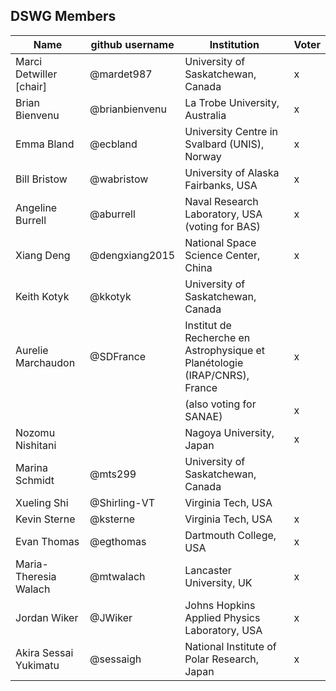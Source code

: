 ## DSWG Members

| Name                    | github username | Institution                                                                | Voter |
|-------------------------|-----------------|----------------------------------------------------------------------------|-------|
| Marci Detwiller [chair] | @mardet987      | University of Saskatchewan, Canada                                         |   x   |
| Brian Bienvenu          | @brianbienvenu  | La Trobe University, Australia                                             |   x   |
| Emma Bland              | @ecbland        | University Centre in Svalbard (UNIS), Norway                               |   x   |
| Bill Bristow            | @wabristow      | University of Alaska Fairbanks, USA                                        |   x   |
| Angeline Burrell        | @aburrell       | Naval Research Laboratory, USA  (voting for BAS)                           |   x   |
| Xiang Deng              | @dengxiang2015  | National Space Science Center, China                                       |   x   |
| Keith Kotyk             | @kkotyk         | University of Saskatchewan, Canada                                         |       |
| Aurelie Marchaudon      | @SDFrance       | Institut de Recherche en Astrophysique et Planétologie (IRAP/CNRS), France |   x   |
|                         |                 | (also voting for SANAE)                                                    |   x   |
| Nozomu Nishitani        |                 | Nagoya University, Japan                                                   |   x   |
| Marina Schmidt          | @mts299         | University of Saskatchewan, Canada                                         |       |
| Xueling Shi             | @Shirling-VT    | Virginia Tech, USA                                                         |       |
| Kevin Sterne            | @ksterne        | Virginia Tech, USA                                                         |   x   |
| Evan Thomas             | @egthomas       | Dartmouth College, USA                                                     |   x   |
| Maria-Theresia Walach   | @mtwalach       | Lancaster University, UK                                                   |   x   |
| Jordan Wiker            | @JWiker         | Johns Hopkins Applied Physics Laboratory, USA                              |   x   |
| Akira Sessai Yukimatu   | @sessaigh       | National Institute of Polar Research, Japan                                |   x   |


